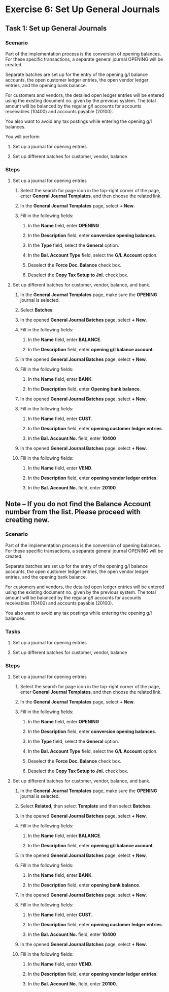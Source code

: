 Exercise 6: Set Up General Journals
===================================

Task 1: Set up General Journals
-------------------------------

### Scenario

Part of the implementation process is the conversion of opening balances. For
these specific transactions, a separate general journal OPENING will be created.

Separate batches are set up for the entry of the opening g/l balance accounts,
the open customer ledger entries, the open vendor ledger entries, and the
opening bank balance.

For customers and vendors, the detailed open ledger entries will be entered
using the existing document no. given by the previous system. The total amount
will be balanced by the regular g/l accounts for accounts receivables (10400)
and accounts payable (20100).

You also want to avoid any tax postings while entering the opening g/l balances.

You will perform

1.  Set up a journal for opening entries

2.  Set up different batches for customer, vendor, balance

### Steps

1.  Set up a journal for opening entries

    1.  Select the search for page icon in the top-right corner of the page,
        enter **General Journal Templates**, and then choose the related link.

    2.  In the **General Journal Templates** page, select **+ New**.

    3.  Fill in the following fields:

        1.  In the **Name** field, enter **OPENING**

        2.  In the **Description** field, enter **conversion opening balances**.

        3.  In the **Type** field, select the **General** option.

        4.  In the **Bal. Account Type** field, select the **G/L Account**
            option.

        5.  Deselect the **Force Doc. Balance** check box.

        6.  Deselect the **Copy Tax Setup to Jnl.** check box.

2.  Set up different batches for customer, vendor, balance, and bank.

    1.  In the **General Journal Templates** page, make sure the **OPENING**
        journal is selected.

    2.  Select **Batches**.

    3.  In the opened **General Journal Batches** page, select **+ New**.

    4.  Fill in the following fields:

        1.  In the **Name** field, enter **BALANCE**.

        2.  In the **Description** field, enter **opening g/l balance account**.

    5.  In the opened **General Journal Batches** page, select **+ New**.

    6.  Fill in the following fields:

        1.  In the **Name** field, enter **BANK**.

        2.  In the **Description** field, enter **Opening bank balance**.

    7.  In the opened **General Journal Batches** page, select **+ New**.

    8.  Fill in the following fields:

        1.  In the **Name** field, enter **CUST**.

        2.  In the **Description** field, enter **opening customer ledger
            entries**.

        3.  In the **Bal. Account No.** field, enter **10400**

    9.  In the opened **General Journal Batches** page, select **+ New**.

    10. Fill in the following fields:

        1.  In the **Name** field, enter **VEND**.

        2.  In the **Description** field, enter **opening vendor ledger
            entries**.

        3.  In the **Bal. Account No.** field, enter **20100**

Note – If you do not find the Balance Account number from the list. Please
proceed with creating new.
-------------------------

### Scenario

Part of the implementation process is the conversion of opening balances. For
these specific transactions, a separate general journal OPENING will be created.

Separate batches are set up for the entry of the opening g/l balance accounts,
the open customer ledger entries, the open vendor ledger entries, and the
opening bank balance.

For customers and vendors, the detailed open ledger entries will be entered
using the existing document no. given by the previous system. The total amount
will be balanced by the regular g/l accounts for accounts receivables (10400)
and accounts payable (20100).

You also want to avoid any tax postings while entering the opening g/l balances.

### Tasks

1.  Set up a journal for opening entries

2.  Set up different batches for customer, vendor, balance

### Steps

1.  Set up a journal for opening entries

    1.  Select the search for page icon in the top-right corner of the page,
        enter **General Journal Templates**, and then choose the related link.

    2.  In the **General Journal Templates** page, select **+ New**.

    3.  Fill in the following fields:

        1.  In the **Name** field, enter **OPENING**

        2.  In the **Description** field, enter **conversion opening balances**.

        3.  In the **Type** field, select the **General** option.

        4.  In the **Bal. Account Type** field, select the **G/L Account**
            option.

        5.  Deselect the **Force Doc. Balance** check box.

        6.  Deselect the **Copy Tax Setup to Jnl.** check box.

2.  Set up different batches for customer, vendor, balance, and bank.

    1.  In the **General Journal Templates** page, make sure the **OPENING**
        journal is selected.

    2.  Select **Related**, then select **Template** and then select
        **Batches**.

    3.  In the opened **General Journal Batches** page, select **+ New**.

    4.  Fill in the following fields:

        1.  In the **Name** field, enter **BALANCE**.

        2.  In the **Description** field, enter **opening g/l balance account**.

    5.  In the opened **General Journal Batches** page, select **+ New**.

    6.  Fill in the following fields:

        1.  In the **Name** field, enter **BANK**.

        2.  In the **Description** field, enter **opening bank balance**.

    7.  In the opened **General Journal Batches** page, select **+ New**.

    8.  Fill in the following fields:

        1.  In the **Name** field, enter **CUST**.

        2.  In the **Description** field, enter **opening customer ledger
            entries**.

        3.  In the **Bal. Account No.** field, enter **10400**

    9.  In the opened **General Journal Batches** page, select **+ New**.

    10. Fill in the following fields:

        1.  In the **Name** field, enter **VEND**.

        2.  In the **Description** field, enter **opening vendor ledger
            entries**.

        3.  In the **Bal. Account No.** field, enter **20100.**

